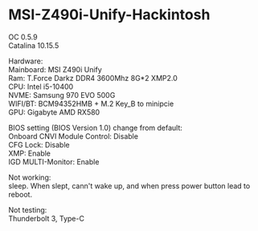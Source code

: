 # MSI-Z490i-Unify-Hackintosh
OC 0.5.9        
Catalina 10.15.5

Hardware:       
Mainboard: MSI Z490i Unify  
Ram: T.Force Darkz DDR4 3600Mhz 8G*2 XMP2.0       
CPU: Intel i5-10400    
NVME: Samsung 970 EVO 500G    
WIFI/BT: BCM94352HMB + M.2 Key_B to minipcie    
GPU: Gigabyte AMD RX580    


BIOS setting (BIOS Version 1.0) change from default:        
Onboard CNVI Module Control: Disable        
CFG Lock: Disable       
XMP: Enable       
IGD MULTI-Monitor: Enable       

Not working:       
sleep. When slept, cann't wake up, and when press power button lead to reboot.

Not testing:       
Thunderbolt 3, Type-C

